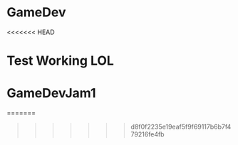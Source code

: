 # GameDev
<<<<<<< HEAD

# Test Working LOL
# GameDevJam1
=======
>>>>>>> d8f0f2235e19eaf5f9f69117b6b7f479216fe4fb
